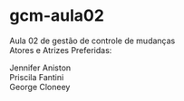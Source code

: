 # gcm-aula02 </br>
Aula 02 de gestão de controle de mudanças </br>
Atores e Atrizes Preferidas:

Jennifer Aniston </br>
Priscila Fantini </br>
George Cloneey </br>
